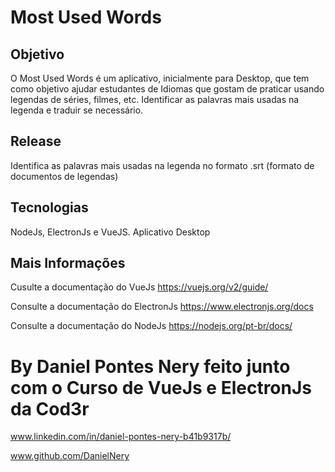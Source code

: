 # Most Used Words 

## Objetivo
O Most Used Words é um aplicativo, inicialmente para Desktop, que tem como objetivo ajudar estudantes de Idiomas que gostam de praticar
usando legendas de séries, filmes, etc. Identificar as palavras mais usadas na legenda e traduir se necessário.

## Release
Identifica as palavras mais usadas na legenda no formato .srt (formato de documentos de legendas)

## Tecnologias
NodeJs, ElectronJs e VueJS. Aplicativo Desktop

## Mais Informações
Cusulte a documentação do VueJs
https://vuejs.org/v2/guide/

Consulte a documentação do ElectronJs
https://www.electronjs.org/docs

Consulte a documentação do NodeJs
https://nodejs.org/pt-br/docs/


# By Daniel Pontes Nery feito junto com o Curso de VueJs e ElectronJs da Cod3r
www.linkedin.com/in/daniel-pontes-nery-b41b9317b/

www.github.com/DanielNery






